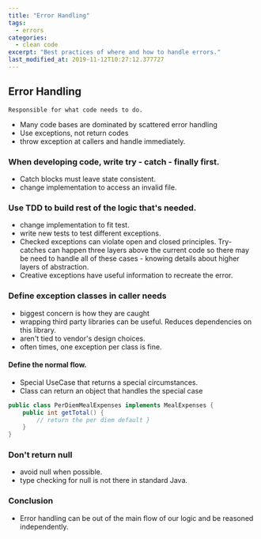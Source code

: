 ```yaml
---
title: "Error Handling"
tags:
  - errors
categories:
  - clean code
excerpt: "Best practices of where and how to handle errors."
last_modified_at: 2019-11-12T10:27:12.377727
---
```


## Error Handling

	Responsible for what code needs to do. 
	
* Many code bases are dominated by scattered error handling 
* Use exceptions, not return codes
* throw exception at callers and handle immediately.

### When developing code, write try - catch - finally first.
* Catch blocks must leave state consistent.
* change implementation to access an invalid file.

### Use TDD to build rest of the logic that's needed.
* change implementation to fit test. 
* write new tests to test different exceptions.
* Checked exceptions can violate open and closed principles. Try-catches can happen three layers above the current code so there may be need to handle all of these cases - knowing details about higher layers of abstraction.
* Creative exceptions have useful information to recreate the error.

### Define exception classes in caller needs
* biggest concern is how they are caught
* wrapping third party libraries can be useful. Reduces dependencies on this library.
* aren't tied to vendor's design choices.
* often times, one exception per class is fine. 

#### Define the normal flow.
* Special UseCase that returns a special circumstances.
* Class can return an object that handles the special case 

```java
public class PerDiemMealExpenses implements MealExpenses { 
	public int getTotal() {
		// return the per diem default }
	}
} 
```

### Don't return null
* avoid null when possible.
* type checking for null is not there in standard Java.

### Conclusion 
* Error handling can be out of the main flow of our logic and be reasoned independently.
